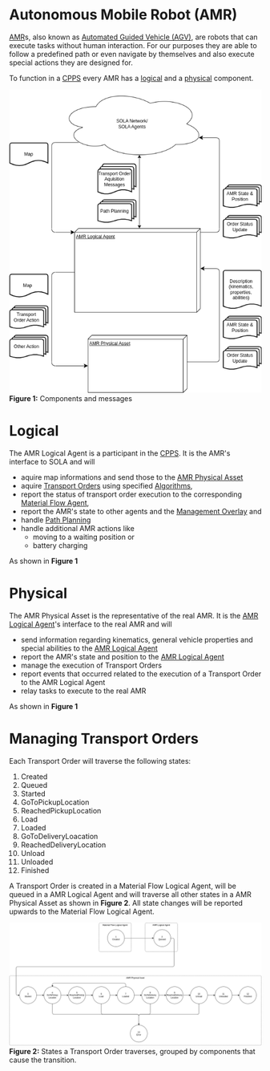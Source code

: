 # Autonomous Mobile Robot (AMR)

[AMR](../glossary.md#a)s, also known as [Automated Guided Vehicle (AGV)](../glossary.md#a), are robots that can execute tasks without human interaction. For our purposes they are able to follow a predefined path or even navigate by themselves and also execute special actions they are designed for.

To function in a [CPPS](../intralogistics.md) every AMR has a [logical](#logical) and a [physical](#physical) component.

![Components and messages](../img/amr_logical_physical_overview.drawio.png)\
**Figure 1:** Components and messages

# Logical

The AMR Logical Agent is a participant in the [CPPS](../intralogistics.md). It is the AMR's interface to SOLA and will

- aquire map informations and send those to the [AMR Physical Asset](#physical)
- aquire [Transport Orders](../glossary.md#t) using specified [Algorithms](optimization.md),
- report the status of transport order execution to the corresponding [Material Flow Agent](material_flow.md),
- report the AMR's state to other agents and the [Management Overlay](../../../minthon/docs/) and
- handle [Path Planning]()
- handle additional AMR actions like
  - moving to a waiting position or
  - battery charging

As shown in **Figure 1**

# Physical

The AMR Physical Asset is the representative of the real AMR. It is the [AMR Logical Agent](#logical)'s interface to the real AMR and will

- send information regarding kinematics, general vehicle properties and special abilities to the [AMR Logical Agent](#logical)
- report the AMR's state and position to the [AMR Logical Agent](#logical)
- manage the execution of Transport Orders
- report events that occurred related to the execution of a Transport Order to the AMR Logical Agent
- relay tasks to execute to the real AMR

As shown in **Figure 1**

# Managing Transport Orders

Each Transport Order will traverse the following states:

1. Created
2. Queued
3. Started
4. GoToPickupLocation
5. ReachedPickupLocation
6. Load
7. Loaded
8. GoToDeliveryLoacation
9. ReachedDeliveryLocation
10. Unload
11. Unloaded
12. Finished

A Transport Order is created in a Material Flow Logical Agent, will be queued in a AMR Logical Agent and will traverse all other states in a AMR Physical Asset as shown in **Figure 2**. All state changes will be reported upwards to the Material Flow Logical Agent.

![States a Transport Order traverses](../img/amr_transport_order_flowchart.drawio.png)\
**Figure 2:** States a Transport Order traverses, grouped by components that cause the transition.
